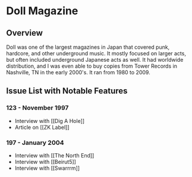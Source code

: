 # Doll Magazine
## Overview
Doll was one of the largest magazines in Japan that covered punk, hardcore, and other underground music. It mostly focused on larger acts, but often included underground Japanese acts as well. It had worldwide distribution, and I was even able to buy copies from Tower Records in Nashville, TN in the early 2000's. It ran from 1980 to 2009.

## Issue List with Notable Features

### 123 - November 1997
- Interview with [[Dig A Hole]]
- Article on [[ZK Label]]

### 197 - January 2004
- Interview with [[The North End]]
- Interview with [[Beirut5]]
- Interview with [[Swarrrm]]